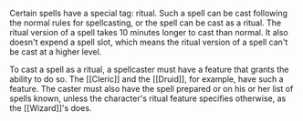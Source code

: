 Certain spells have a special tag: ritual. Such a spell can be cast following the normal rules for spellcasting, or the spell can be cast as a ritual. The ritual version of a spell takes 10 minutes longer to cast than normal. It also doesn't expend a spell slot, which means the ritual version of a spell can't be cast at a higher level.

To cast a spell as a ritual, a spellcaster must have a feature that grants the ability to do so. The [[Cleric]] and the [[Druid]], for example, have such a feature. The caster must also have the spell prepared or on his or her list of spells known, unless the character's ritual feature specifies otherwise, as the [[Wizard]]'s does.